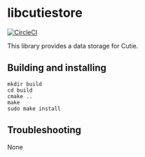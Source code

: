 # libcutiestore

[![CircleCI](https://dl.circleci.com/status-badge/img/gh/cutie-shell/libcutiestore/tree/droidian.svg?style=svg)](https://dl.circleci.com/status-badge/redirect/gh/cutie-shell/libcutiestore/tree/droidian)

This library provides a data storage for Cutie.

## Building and installing

```
mkdir build
cd build
cmake ..
make
sudo make install
```

## Troubleshooting
None
